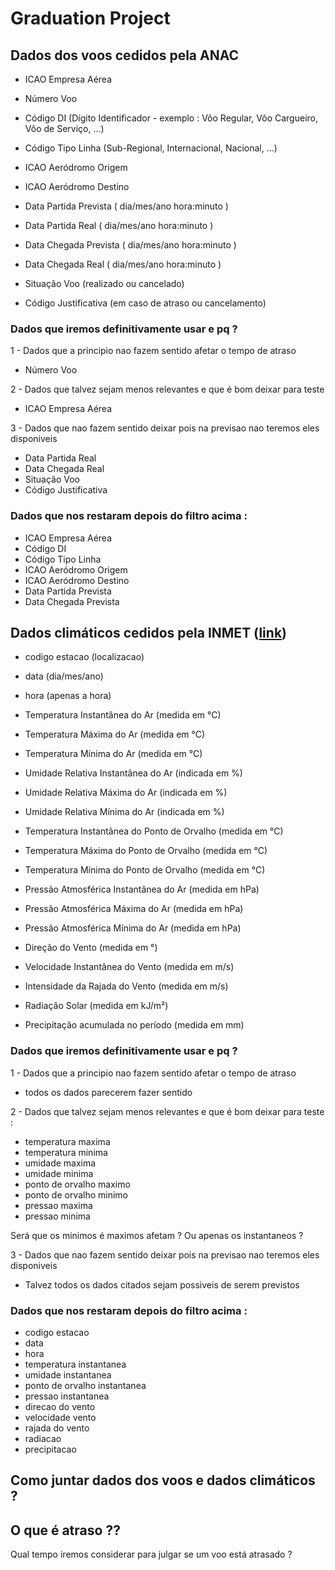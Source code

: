 # Graduation Project

## Dados dos voos cedidos pela ANAC

- ICAO Empresa Aérea

- Número Voo

- Código DI (Dígito Identificador - exemplo : Vôo Regular, Vôo Cargueiro, Vôo de Serviço, ...)	

- Código Tipo Linha (Sub-Regional, Internacional, Nacional, ...)

- ICAO Aeródromo Origem

- ICAO Aeródromo Destino

- Data Partida Prevista ( dia/mes/ano hora:minuto )

- Data Partida Real ( dia/mes/ano hora:minuto )

- Data Chegada Prevista ( dia/mes/ano hora:minuto )

- Data Chegada Real ( dia/mes/ano hora:minuto )

- Situação Voo (realizado ou cancelado)

- Código Justificativa (em caso de atraso ou cancelamento)

### Dados que iremos definitivamente usar e pq ?

1 - Dados que a principio nao fazem sentido afetar o tempo de atraso
  - Número Voo
 
2 - Dados que talvez sejam menos relevantes e que é bom deixar para teste
  - ICAO Empresa Aérea

3 - Dados que nao fazem sentido deixar pois na previsao nao teremos eles disponiveis
  - Data Partida Real
  - Data Chegada Real
  - Situação Voo
  - Código Justificativa

### Dados que nos restaram depois do filtro acima :

- ICAO Empresa Aérea
- Código DI	
- Código Tipo Linha 
- ICAO Aeródromo Origem
- ICAO Aeródromo Destino
- Data Partida Prevista
- Data Chegada Prevista

## Dados climáticos cedidos pela INMET ([link](./Nota_Tecnica-Rede_estacoes_INMET.pdf))

- codigo estacao (localizacao)

- data  (dia/mes/ano)

- hora  (apenas a hora)

- Temperatura Instantânea do Ar (medida em °C)

- Temperatura Máxima do Ar    (medida em °C)

- Temperatura Mínima do Ar    (medida em °C)

- Umidade Relativa Instantânea do Ar   (indicada em %)

- Umidade Relativa Máxima do Ar    (indicada em %)

- Umidade Relativa Mínima do Ar    (indicada em %)

- Temperatura Instantânea do Ponto de Orvalho  (medida em °C)

- Temperatura Máxima do Ponto de Orvalho   (medida em °C)

- Temperatura Mínima do Ponto de Orvalho   (medida em °C)

- Pressão Atmosférica Instantânea do Ar   (medida em hPa)

- Pressão Atmosférica Máxima do Ar    (medida em hPa)

- Pressão Atmosférica Mínima do Ar    (medida em hPa)

- Direção do Vento  (medida em °)

- Velocidade Instantânea do Vento  (medida em m/s)

- Intensidade da Rajada do Vento   (medida em m/s)

- Radiação Solar  (medida em kJ/m²)

- Precipitação acumulada no período  (medida em mm)

### Dados que iremos definitivamente usar e pq ?

1 - Dados que a principio nao fazem sentido afetar o tempo de atraso
  - todos os dados parecerem fazer sentido
 
2 - Dados que talvez sejam menos relevantes e que é bom deixar para teste :
  - temperatura maxima
  - temperatura minima
  - umidade maxima
  - umidade minima
  - ponto de orvalho maximo
  - ponto de orvalho minimo
  - pressao maxima
  - pressao minima

  Será que os minimos é maximos afetam ? Ou apenas os instantaneos ?

3 - Dados que nao fazem sentido deixar pois na previsao nao teremos eles disponiveis
  - Talvez todos os dados citados sejam possiveis de serem previstos

### Dados que nos restaram depois do filtro acima :
    
- codigo estacao
- data
- hora
- temperatura instantanea
- umidade instantanea   
- ponto de orvalho instantanea  
- pressao instantanea   
- direcao do vento  
- velocidade vento  
- rajada do vento   
- radiacao  
- precipitacao  

## Como juntar dados dos voos e dados climáticos ?

## O que é atraso ??

Qual tempo iremos considerar para julgar se um voo está atrasado ?
